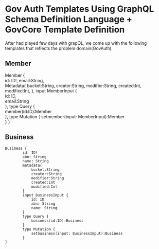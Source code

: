 # Gov Auth Templates Using GraphQL Schema Definition Language + GovCore Template Definition 

After had played  few days with grapQL, we come up with the following templates that reflects the problem domain(GovAuth) 

## Member

  Member {        
            id: ID!,
            email:String,        
            Metadata{
                bucket:String,
                creator:String,
                modifier:String,
                created:Int,
                modified:Int,
            },
            input MemberInput {  
                id: ID,   
                email:String    
            },
            type Query {                
                member(id:ID):Member              
            },
            type Mutation {
                setmember(input: MemberInput):Member                
            }
    }

## Business

    Business {  
            id: ID!
            abn: String
            name: String
            metadata{
                bucket:String    
                creator:String    
                modifier:String      
                created:Int
                modified:Int
            }
            input BusinessInput {  
                id: ID
                abn: String
                name: String    
            }
            type Query {                
                business(id:ID):Business       
            }
            type Mutation {                
                setbusiness(input: BusinessInput):Business                
            }
    }
